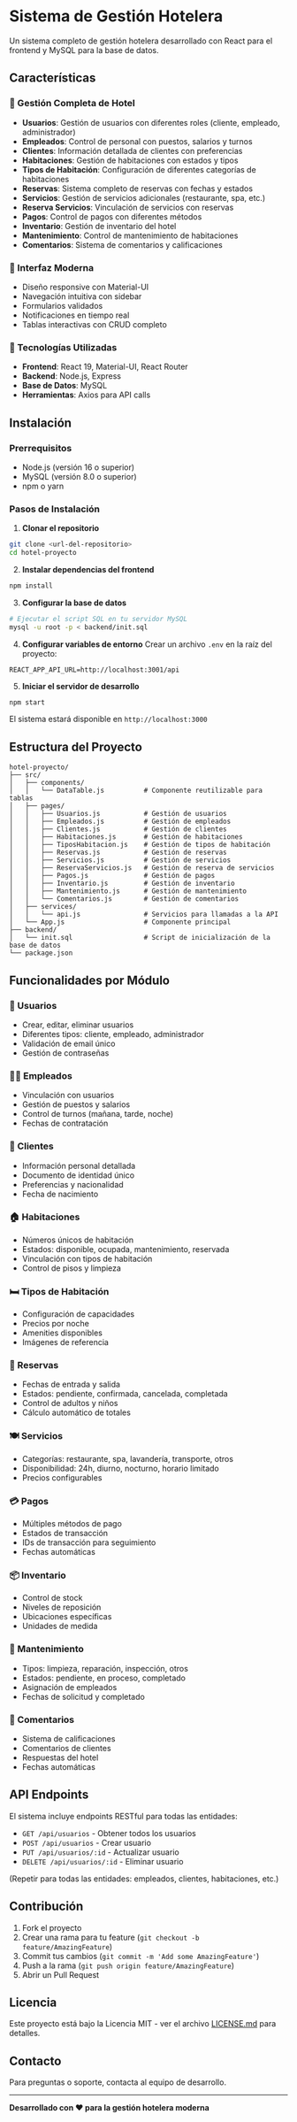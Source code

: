 # Sistema de Gestión Hotelera

Un sistema completo de gestión hotelera desarrollado con React para el frontend y MySQL para la base de datos.

## Características

### 🏨 Gestión Completa de Hotel
- **Usuarios**: Gestión de usuarios con diferentes roles (cliente, empleado, administrador)
- **Empleados**: Control de personal con puestos, salarios y turnos
- **Clientes**: Información detallada de clientes con preferencias
- **Habitaciones**: Gestión de habitaciones con estados y tipos
- **Tipos de Habitación**: Configuración de diferentes categorías de habitaciones
- **Reservas**: Sistema completo de reservas con fechas y estados
- **Servicios**: Gestión de servicios adicionales (restaurante, spa, etc.)
- **Reserva Servicios**: Vinculación de servicios con reservas
- **Pagos**: Control de pagos con diferentes métodos
- **Inventario**: Gestión de inventario del hotel
- **Mantenimiento**: Control de mantenimiento de habitaciones
- **Comentarios**: Sistema de comentarios y calificaciones

### 🎨 Interfaz Moderna
- Diseño responsive con Material-UI
- Navegación intuitiva con sidebar
- Formularios validados
- Notificaciones en tiempo real
- Tablas interactivas con CRUD completo

### 🔧 Tecnologías Utilizadas
- **Frontend**: React 19, Material-UI, React Router
- **Backend**: Node.js, Express
- **Base de Datos**: MySQL
- **Herramientas**: Axios para API calls

## Instalación

### Prerrequisitos
- Node.js (versión 16 o superior)
- MySQL (versión 8.0 o superior)
- npm o yarn

### Pasos de Instalación

1. **Clonar el repositorio**
```bash
git clone <url-del-repositorio>
cd hotel-proyecto
```

2. **Instalar dependencias del frontend**
```bash
npm install
```

3. **Configurar la base de datos**
```bash
# Ejecutar el script SQL en tu servidor MySQL
mysql -u root -p < backend/init.sql
```

4. **Configurar variables de entorno**
Crear un archivo `.env` en la raíz del proyecto:
```env
REACT_APP_API_URL=http://localhost:3001/api
```

5. **Iniciar el servidor de desarrollo**
```bash
npm start
```

El sistema estará disponible en `http://localhost:3000`

## Estructura del Proyecto

```
hotel-proyecto/
├── src/
│   ├── components/
│   │   └── DataTable.js          # Componente reutilizable para tablas
│   ├── pages/
│   │   ├── Usuarios.js           # Gestión de usuarios
│   │   ├── Empleados.js          # Gestión de empleados
│   │   ├── Clientes.js           # Gestión de clientes
│   │   ├── Habitaciones.js       # Gestión de habitaciones
│   │   ├── TiposHabitacion.js    # Gestión de tipos de habitación
│   │   ├── Reservas.js           # Gestión de reservas
│   │   ├── Servicios.js          # Gestión de servicios
│   │   ├── ReservaServicios.js   # Gestión de reserva de servicios
│   │   ├── Pagos.js              # Gestión de pagos
│   │   ├── Inventario.js         # Gestión de inventario
│   │   ├── Mantenimiento.js      # Gestión de mantenimiento
│   │   └── Comentarios.js        # Gestión de comentarios
│   ├── services/
│   │   └── api.js                # Servicios para llamadas a la API
│   └── App.js                    # Componente principal
├── backend/
│   └── init.sql                  # Script de inicialización de la base de datos
└── package.json
```

## Funcionalidades por Módulo

### 👥 Usuarios
- Crear, editar, eliminar usuarios
- Diferentes tipos: cliente, empleado, administrador
- Validación de email único
- Gestión de contraseñas

### 👨‍💼 Empleados
- Vinculación con usuarios
- Gestión de puestos y salarios
- Control de turnos (mañana, tarde, noche)
- Fechas de contratación

### 👤 Clientes
- Información personal detallada
- Documento de identidad único
- Preferencias y nacionalidad
- Fecha de nacimiento

### 🏠 Habitaciones
- Números únicos de habitación
- Estados: disponible, ocupada, mantenimiento, reservada
- Vinculación con tipos de habitación
- Control de pisos y limpieza

### 🛏️ Tipos de Habitación
- Configuración de capacidades
- Precios por noche
- Amenities disponibles
- Imágenes de referencia

### 📅 Reservas
- Fechas de entrada y salida
- Estados: pendiente, confirmada, cancelada, completada
- Control de adultos y niños
- Cálculo automático de totales

### 🍽️ Servicios
- Categorías: restaurante, spa, lavandería, transporte, otros
- Disponibilidad: 24h, diurno, nocturno, horario limitado
- Precios configurables

### 💳 Pagos
- Múltiples métodos de pago
- Estados de transacción
- IDs de transacción para seguimiento
- Fechas automáticas

### 📦 Inventario
- Control de stock
- Niveles de reposición
- Ubicaciones específicas
- Unidades de medida

### 🔧 Mantenimiento
- Tipos: limpieza, reparación, inspección, otros
- Estados: pendiente, en proceso, completado
- Asignación de empleados
- Fechas de solicitud y completado

### 💬 Comentarios
- Sistema de calificaciones
- Comentarios de clientes
- Respuestas del hotel
- Fechas automáticas

## API Endpoints

El sistema incluye endpoints RESTful para todas las entidades:

- `GET /api/usuarios` - Obtener todos los usuarios
- `POST /api/usuarios` - Crear usuario
- `PUT /api/usuarios/:id` - Actualizar usuario
- `DELETE /api/usuarios/:id` - Eliminar usuario

(Repetir para todas las entidades: empleados, clientes, habitaciones, etc.)

## Contribución

1. Fork el proyecto
2. Crear una rama para tu feature (`git checkout -b feature/AmazingFeature`)
3. Commit tus cambios (`git commit -m 'Add some AmazingFeature'`)
4. Push a la rama (`git push origin feature/AmazingFeature`)
5. Abrir un Pull Request

## Licencia

Este proyecto está bajo la Licencia MIT - ver el archivo [LICENSE.md](LICENSE.md) para detalles.

## Contacto

Para preguntas o soporte, contacta al equipo de desarrollo.

---

**Desarrollado con ❤️ para la gestión hotelera moderna**
